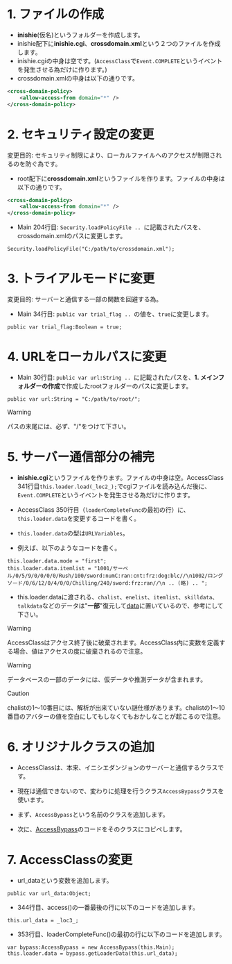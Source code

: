 # 1. ファイルの作成
- **inishie**(仮名)というフォルダーを作成します。
- inishie配下に**inishie.cgi**、**crossdomain.xml**という２つのファイルを作成します。
- inishie.cgiの中身は空です。(`AccessClass`で`Event.COMPLETE`というイベントを発生させる為だけに作ります。)
- crossdomain.xmlの中身は以下の通りです。
```xml
<cross-domain-policy>
    <allow-access-from domain="*" />
</cross-domain-policy>
```

# 2. セキュリティ設定の変更
変更目的: セキュリティ制限により、ローカルファイルへのアクセスが制限されるのを防ぐ為です。

- root配下に**crossdomain.xml**というファイルを作ります。ファイルの中身は以下の通りです。
```xml
<cross-domain-policy>
    <allow-access-from domain="*" />
</cross-domain-policy>
```
- Main 204行目: ```Security.loadPolicyFile .. ```に記載されたパスを、crossdomain.xmlのパスに変更します。
```as3
Security.loadPolicyFile("C:/path/to/crossdomain.xml");
```

# 3. トライアルモードに変更
変更目的: サーバーと通信する一部の関数を回避する為。
- Main 34行目: ```public var trial_flag .. ```の値を、```true```に変更します。
```as3
public var trial_flag:Boolean = true;
```

# 4. URLをローカルパスに変更
- Main 30行目: ```public var url:String .. ```に記載されたパスを、**1. メインフォルダーの作成**で作成したrootフォルダーのパスに変更します。
```as3
public var url:String = "C:/path/to/root/";
```
>[!WARNING]
>パスの末尾には、必ず、"/"をつけて下さい。


# 5. サーバー通信部分の補完

- **inishie.cgi**というファイルを作ります。ファイルの中身は空。AccessClass 341行目```this.loader.load(_loc2_);```でcgiファイルを読み込んだ後に、`Event.COMPLETE`というイベントを発生させる為だけに作ります。

- AccessClass 350行目（```loaderCompleteFunc```の最初の行）に、```this.loader.data```を変更するコードを書く。
- ```this.loader.data```の型は```URLVariables```。
- 例えば、以下のようなコードを書く。
```as3
this.loader.data.mode = "first";
this.loader.data.itemlist = "1001/サーベル/0/5/9/0/0/0/0/Rush/100/sword:numC:ran:cnt:frz:dog:blc//\n1002/ロングソード/0/6/12/0/4/0/0/Chilling/240/sword:frz:ran//\n .. (略) .. ";
```
- this.loader.dataに渡される、```chalist```、```enelist```、```itemlist```、```skilldata```、```talkdata```などのデータは"**一部**"復元して[data](/data)に置いているので、参考にして下さい。

>[!WARNING]
>AccessClassはアクセス終了後に破棄されます。AccessClass内に変数を定義する場合、値はアクセスの度に破棄されるので注意。

>[!WARNING]
>データベースの一部のデータには、仮データや推測データが含まれます。

>[!CAUTION]
>chalistの1～10番目には、解析が出来ていない謎仕様があります。chalistの1～10番目のアバターの値を空白にしてもしなくてもおかしなことが起こるので注意。

# 6. オリジナルクラスの追加
- AccessClassは、本来、イニシエダンジョンのサーバーと通信するクラスです。
- 現在は通信できないので、変わりに処理を行うクラス```AccessBypass```クラスを使います。

- まず、```AccessBypass```という名前のクラスを追加します。
- 次に、[AccessBypass](/src/AccessBypass.as)のコードをそのクラスにコピペします。

# 7. AccessClassの変更
- url_dataという変数を追加します。
```as3
public var url_data:Object;
```

- 344行目、access()の一番最後の行に以下のコードを追加します。
```as3
this.url_data = _loc3_;
```

- 353行目、loaderCompleteFunc()の最初の行に以下のコードを追加します。
```as3
var bypass:AccessBypass = new AccessBypass(this.Main);
this.loader.data = bypass.getLoaderData(this.url_data);
```
